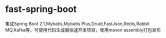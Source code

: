 # fast-spring-boot
集成Spring Boot 2.1,Mybatis,Mybatis Plus,Druid,FastJson,Redis,Rabbit MQ,Kafka等，可使用代码生成器快速开发项目，使用maven assembly打包发布
